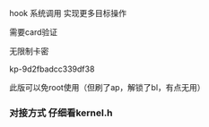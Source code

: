 hook 系统调用 实现更多目标操作

需要card验证

无限制卡密

kp-9d2fbadcc339df38

此版可以免root使用（但刷了ap，解锁了bl，有点无用）

### 对接方式 仔细看kernel.h



